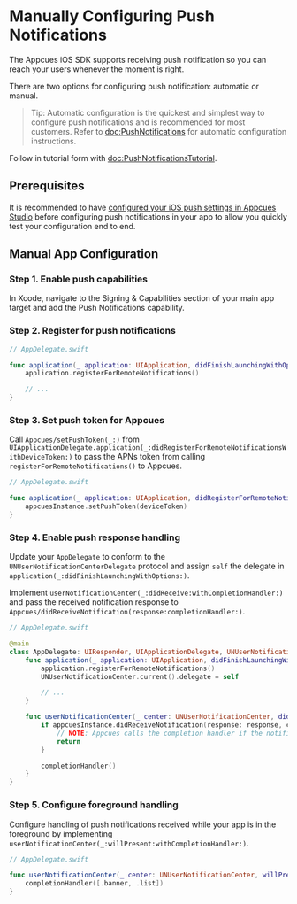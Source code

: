 # Manually Configuring Push Notifications

The Appcues iOS SDK supports receiving push notification so you can reach your users whenever the moment is right.

There are two options for configuring push notification: automatic or manual.

> Tip: Automatic configuration is the quickest and simplest way to configure push notifications and is recommended for most customers. Refer to <doc:PushNotifications> for automatic configuration instructions.

Follow in tutorial form with <doc:PushNotificationsTutorial>.

## Prerequisites

It is recommended to have [configured your iOS push settings in Appcues Studio](https://docs.appcues.com/en_US/push-notifications/push-notification-settings) before configuring push notifications in your app to allow you quickly test your configuration end to end.

## Manual App Configuration

### Step 1. Enable push capabilities

In Xcode, navigate to the Signing & Capabilities section of your main app target and add the Push Notifications capability.

### Step 2. Register for push notifications

```swift
// AppDelegate.swift

func application(_ application: UIApplication, didFinishLaunchingWithOptions launchOptions: [UIApplication.LaunchOptionsKey: Any]?) -> Bool {
    application.registerForRemoteNotifications()

    // ...
}
```

### Step 3. Set push token for Appcues

Call ``Appcues/setPushToken(_:)`` from `UIApplicationDelegate.application(_:didRegisterForRemoteNotificationsWithDeviceToken:)` to pass the APNs token from calling `registerForRemoteNotifications()` to Appcues.

```swift
// AppDelegate.swift

func application(_ application: UIApplication, didRegisterForRemoteNotificationsWithDeviceToken deviceToken: Data) {
    appcuesInstance.setPushToken(deviceToken)
}
```

### Step 4. Enable push response handling

Update your `AppDelegate` to conform to the `UNUserNotificationCenterDelegate` protocol and assign `self` the delegate in `application(_:didFinishLaunchingWithOptions:)`.

Implement `userNotificationCenter(_:didReceive:withCompletionHandler:)` and pass the received notification response to ``Appcues/didReceiveNotification(response:completionHandler:)``.

```swift
// AppDelegate.swift

@main
class AppDelegate: UIResponder, UIApplicationDelegate, UNUserNotificationCenterDelegate {
    func application(_ application: UIApplication, didFinishLaunchingWithOptions launchOptions: [UIApplication.LaunchOptionsKey: Any]?) -> Bool {
        application.registerForRemoteNotifications()
        UNUserNotificationCenter.current().delegate = self

        // ...
    }

    func userNotificationCenter(_ center: UNUserNotificationCenter, didReceive response: UNNotificationResponse, withCompletionHandler completionHandler: @escaping () -> Void) {
        if appcuesInstance.didReceiveNotification(response: response, completionHandler: completionHandler) {
            // NOTE: Appcues calls the completion handler if the notification is an Appcues notification.
            return
        }

        completionHandler()
    }
}
```


### Step 5. Configure foreground handling

Configure handling of push notifications received while your app is in the foreground by implementing `userNotificationCenter(_:willPresent:withCompletionHandler:)`.

```swift
// AppDelegate.swift

func userNotificationCenter(_ center: UNUserNotificationCenter, willPresent notification: UNNotification, withCompletionHandler completionHandler: @escaping (UNNotificationPresentationOptions) -> Void) {
    completionHandler([.banner, .list])
}
```
